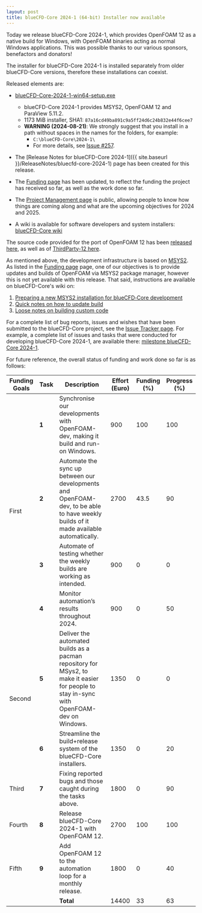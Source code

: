 ```yaml
---
layout: post
title: blueCFD-Core 2024-1 (64-bit) Installer now available
---
```


Today we release blueCFD-Core 2024-1, which provides OpenFOAM 12 as a native
build for Windows, with OpenFOAM binaries acting as normal Windows applications.
This was possible thanks to our various sponsors, benefactors and donators!

The installer for blueCFD-Core 2024-1 is installed separately from 
older blueCFD-Core versions, therefore these installations can coexist.

Released elements are:

  * [blueCFD-Core-2024-1-win64-setup.exe](https://github.com/blueCFD/Core/releases/download/blueCFD-Core-2024-1/blueCFD-Core-2024-1-win64-setup.exe)
      * blueCFD-Core 2024-1 provides MSYS2, OpenFOAM 12 and ParaView 5.11.2.
      * 1173 MiB installer, SHA1: `87a16cd49ba891c9a5ff24d6c24b832e44f6cee7`
      * **WARNING (2024-08-21)**: We strongly suggest that you install in a path without
        spaces in the names for the folders, for example:
          * `C:\blueCFD-Core\2024-1\`
          * For more details, see [Issue #257](https://github.com/blueCFD/Core/issues/257).

  * The [Release Notes for blueCFD-Core 2024-1]({{ site.baseurl }}/ReleaseNotes/bluecfd-core-2024-1)
    page has been created for this release.
    
  * The [Funding page](Funding) has been updated, to reflect the funding the
    project has received so far, as well as the work done so far.

  * The [Project Management page](https://github.com/orgs/blueCFD/projects/2) is
    public, allowing people to know how things are coming along and what are the
    upcoming objectives for 2024 and 2025.

  * A wiki is available for software developers and system installers:
    [blueCFD-Core wiki](https://github.com/blueCFD/Core/wiki)

The source code provided for the port of OpenFOAM 12 has been
[released here](https://github.com/blueCFD/OpenFOAM-dev/tree/blueCFD-Core-12),
as well as of [ThirdParty-12 here](https://github.com/blueCFD/ThirdParty-dev/tree/blueCFD-Core-12).

As mentioned above, the development infrastructure is based on
[MSYS2](https://www.msys2.org/). As listed in the [Funding page](Funding) page,
one of our objectives is to provide updates and builds of OpenFOAM via MSYS2
package manager, however this is not yet available with this release. That said,
instructions are available on blueCFD-Core's wiki on:

  1. [Preparing a new MSYS2 installation for blueCFD‐Core development](https://github.com/blueCFD/Core/wiki/Preparing-a-new-MSYS2-installation-for-blueCFD%E2%80%90Core-development)
  2. [Quick notes on how to update build](https://github.com/blueCFD/Core/wiki/Quick-notes-on-how-to-update-build)
  3. [Loose notes on building custom code](https://github.com/blueCFD/Core/wiki/Loose-notes-on-building-custom-code)

For a complete list of bug reports, issues and wishes that have been submitted
to the blueCFD-Core project, see the
[Issue Tracker page](https://github.com/blueCFD/Core/issues). For example, a
complete list of issues and tasks that were conducted for developing
blueCFD-Core 2024-1, are available there:
[milestone blueCFD-Core 2024-1](https://github.com/blueCFD/Core/milestone/8?closed=1).


For future reference, the overall status of funding and work done so far is as follows:

<table>
<thead>
  <tr>
    <th>Funding Goals</th>
    <th>Task</th>
    <th>Description</th>
    <th>Effort (Euro)</th>
    <th>Funding (%)</th>
    <th>Progress (%)</th>
  </tr>
</thead>
<tbody>
  <tr>
    <td rowspan="4" class="td-center">First</td>
    <td class="td-center"> <b>1</b> </td>
    <td> Synchronise our developments with OpenFOAM-dev, making it build and run-on Windows. </td>
    <td class="td-center"> 900 </td>
    <td class="td-center"> 100 </td>
    <td class="td-center"> 100 </td>
  </tr>
  <tr>
    <td class="td-center"> <b>2</b> </td>
    <td> Automate the sync up between our developments and OpenFOAM-dev, to be able to have weekly builds of it made available automatically. </td>
    <td class="td-center"> 2700 </td>
    <td class="td-center"> 43.5 </td>
    <td class="td-center"> 90 </td>
  </tr>
  <tr>
    <td class="td-center"> <b>3</b> </td>
    <td> Automate of testing whether the weekly builds are working as intended. </td>
    <td class="td-center"> 900 </td>
    <td class="td-center"> 0 </td>
    <td class="td-center"> 0 </td>
  </tr>
  <tr>
    <td class="td-center"> <b>4</b> </td>
    <td> Monitor automation’s results throughout 2024. </td>
    <td class="td-center"> 900 </td>
    <td class="td-center"> 0 </td>
    <td class="td-center"> 50 </td>
  </tr>
  <tr>
    <td rowspan="2" class="td-center">Second</td>
    <td class="td-center"> <b>5</b> </td>
    <td> Deliver the automated builds as a pacman repository for MSys2, to make it easier for people to stay in-sync with OpenFOAM-dev on Windows. </td>
    <td class="td-center"> 1350 </td>
    <td class="td-center"> 0 </td>
    <td class="td-center"> 0 </td>
  </tr>
  <tr>
    <td class="td-center"> <b>6</b> </td>
    <td> Streamline the build+release system of the blueCFD-Core installers. </td>
    <td class="td-center"> 1350 </td>
    <td class="td-center"> 0 </td>
    <td class="td-center"> 20 </td>
  </tr>
  <tr>
    <td class="td-center">Third</td>
    <td class="td-center"> <b>7</b> </td>
    <td> Fixing reported bugs and those caught during the tasks above. </td>
    <td class="td-center"> 1800 </td>
    <td class="td-center"> 0 </td>
    <td class="td-center"> 90 </td>
  </tr>
  <tr>
    <td class="td-center">Fourth</td>
    <td class="td-center"> <b>8</b> </td>
    <td> Release blueCFD-Core 2024-1 with OpenFOAM 12. </td>
    <td class="td-center"> 2700 </td>
    <td class="td-center"> 100 </td>
    <td class="td-center"> 100 </td>
  </tr>
  <tr>
    <td class="td-center">Fifth</td>
    <td class="td-center"> <b>9</b> </td>
    <td> Add OpenFOAM 12 to the automation loop for a monthly release. </td>
    <td class="td-center"> 1800 </td>
    <td class="td-center"> 0 </td>
    <td class="td-center"> 40 </td>
  </tr>
  <tr>
    <td class="td-center"> </td>
    <td class="td-center"> </td>
    <td class="td-right"> <b>Total</b> </td>
    <td class="td-center"> 14400 </td>
    <td class="td-center"> 33 </td>
    <td class="td-center"> 63 </td>
  </tr>
</tbody>
</table>

